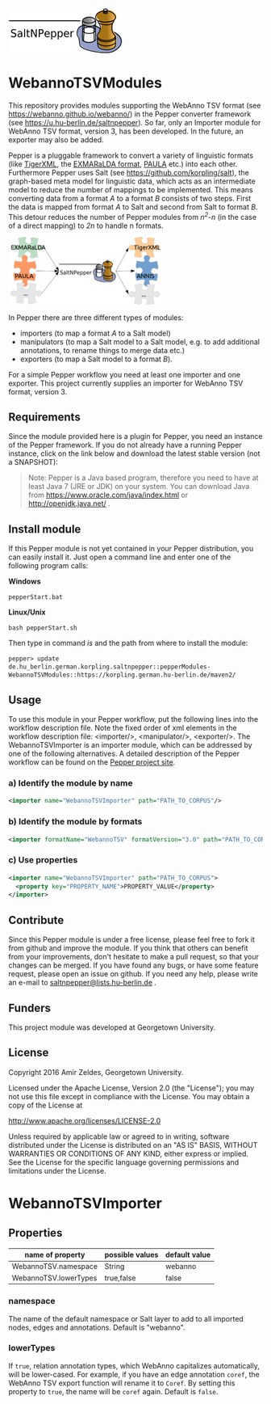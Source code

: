 ![SaltNPepper project](./gh-site/img/SaltNPepper_logo2010.png)
# WebannoTSVModules
This repository provides modules supporting the WebAnno TSV format (see https://webanno.github.io/webanno/) in the Pepper converter framework (see https://u.hu-berlin.de/saltnpepper). So far, only an Importer module for WebAnno TSV format, version 3, has been developed. In the future, an exporter may also be added.

Pepper is a pluggable framework to convert a variety of linguistic formats (like [TigerXML](http://www.ims.uni-stuttgart.de/forschung/ressourcen/werkzeuge/TIGERSearch/doc/html/TigerXML.html), the [EXMARaLDA format](http://www.exmaralda.org/), [PAULA](http://www.sfb632.uni-potsdam.de/paula.html) etc.) into each other. Furthermore Pepper uses Salt (see https://github.com/korpling/salt), the graph-based meta model for linguistic data, which acts as an intermediate model to reduce the number of mappings to be implemented. This means converting data from a format _A_ to a format _B_ consists of two steps. First the data is mapped from format _A_ to Salt and second from Salt to format _B_. This detour reduces the number of Pepper modules from _n<sup>2</sup>-n_ (in the case of a direct mapping) to _2n_ to handle  n formats.

![n:n mappings via SaltNPepper](./gh-site/img/puzzle.png)

In Pepper there are three different types of modules:
* importers (to map a format _A_ to a Salt model)
* manipulators (to map a Salt model to a Salt model, e.g. to add additional annotations, to rename things to merge data etc.)
* exporters (to map a Salt model to a format _B_).

For a simple Pepper workflow you need at least one importer and one exporter. This project currently supplies an importer for WebAnno TSV format, version 3.

## Requirements
Since the module provided here is a plugin for Pepper, you need an instance of the Pepper framework. If you do not already have a running Pepper instance, click on the link below and download the latest stable version (not a SNAPSHOT):

> Note:
> Pepper is a Java based program, therefore you need to have at least Java 7 (JRE or JDK) on your system. You can download Java from https://www.oracle.com/java/index.html or http://openjdk.java.net/ .


## Install module
If this Pepper module is not yet contained in your Pepper distribution, you can easily install it. Just open a command line and enter one of the following program calls:

**Windows**
```
pepperStart.bat 
```

**Linux/Unix**
```
bash pepperStart.sh 
```

Then type in command *is* and the path from where to install the module:
```
pepper> update de.hu_berlin.german.korpling.saltnpepper::pepperModules-WebannoTSVModules::https://korpling.german.hu-berlin.de/maven2/
```

## Usage
To use this module in your Pepper workflow, put the following lines into the workflow description file. Note the fixed order of xml elements in the workflow description file: &lt;importer/>, &lt;manipulator/>, &lt;exporter/>. The WebannoTSVImporter is an importer module, which can be addressed by one of the following alternatives.
A detailed description of the Pepper workflow can be found on the [Pepper project site](https://u.hu-berlin.de/saltnpepper). 

### a) Identify the module by name

```xml
<importer name="WebannoTSVImporter" path="PATH_TO_CORPUS"/>
```

### b) Identify the module by formats

```xml
<importer formatName="WebannoTSV" formatVersion="3.0" path="PATH_TO_CORPUS"/>
```

### c) Use properties

```xml
<importer name="WebannoTSVImporter" path="PATH_TO_CORPUS">
  <property key="PROPERTY_NAME">PROPERTY_VALUE</property>
</importer>
```

## Contribute
Since this Pepper module is under a free license, please feel free to fork it from github and improve the module. If you think that others can benefit from your improvements, don't hesitate to make a pull request, so that your changes can be merged.
If you have found any bugs, or have some feature request, please open an issue on github. If you need any help, please write an e-mail to saltnpepper@lists.hu-berlin.de .

## Funders
This project module was developed at Georgetown University. 

## License
  Copyright 2016 Amir Zeldes, Georgetown University.

  Licensed under the Apache License, Version 2.0 (the "License");
  you may not use this file except in compliance with the License.
  You may obtain a copy of the License at
 
  http://www.apache.org/licenses/LICENSE-2.0

  Unless required by applicable law or agreed to in writing, software
  distributed under the License is distributed on an "AS IS" BASIS,
  WITHOUT WARRANTIES OR CONDITIONS OF ANY KIND, either express or implied.
  See the License for the specific language governing permissions and
  limitations under the License.


# <a name="details1">WebannoTSVImporter</a>

## Properties

|name of property			|possible values		|default value|	
|---------------------|-------------------|-------------|
|WebannoTSV.namespace			    |String           |webanno|
|WebannoTSV.lowerTypes  |true,false       |false|

### namespace

The name of the default namespace or Salt layer to add to all imported nodes,
edges and annotations. Default is "webanno".

### lowerTypes

If `true`, relation annotation types, which WebAnno capitalizes automatically,
will be lower-cased. For example, if you have an edge annotation `coref`, the
WebAnno TSV export function will rename it to `Coref`. By setting this property
to `true`, the name will be `coref` again. Default is `false`.

